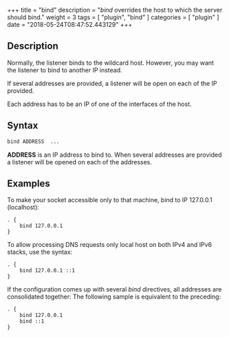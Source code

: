 +++
title = "bind"
description = "*bind* overrides the host to which the server should bind."
weight = 3
tags = [ "plugin", "bind" ]
categories = [ "plugin" ]
date = "2018-05-24T08:47:52.443129"
+++

## Description

Normally, the listener binds to the wildcard host. However, you may want the listener to bind to
another IP instead.      

If several addresses are provided, a listener will be open on each of the IP provided.

Each address has to be an IP of one of the interfaces of the host.

## Syntax

~~~ txt
bind ADDRESS  ...
~~~

**ADDRESS** is an IP address to bind to.
When several addresses are provided a listener will be opened on each of the addresses.

## Examples

To make your socket accessible only to that machine, bind to IP 127.0.0.1 (localhost):

~~~ corefile
. {
    bind 127.0.0.1
}
~~~

To allow processing DNS requests only local host on both IPv4 and IPv6 stacks, use the syntax:

~~~ corefile
. {
    bind 127.0.0.1 ::1
}
~~~

If the configuration comes up with several *bind* directives, all addresses are consolidated together:
The following sample is equivalent to the preceding:
 
~~~ corefile
. {
    bind 127.0.0.1 
    bind ::1
}
~~~
